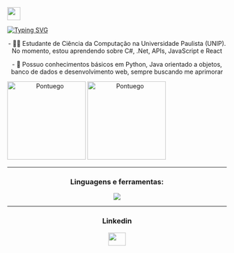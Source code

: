 <img align="center" src="https://raw.githubusercontent.com/kaueMarques/kaueMarques/master/hi.gif" height="30px">

[![Typing SVG](https://readme-typing-svg.demolab.com/?font=Fira+Code&pause=1000&color=8200DB&width=435&lines=Olá!+Muito+prazer+😁;Me+chamo+João+Augusto+👌)](https://git.io/typing-svg)

<p align="center">- 👨‍💻 Estudante de Ciência da Computação na Universidade Paulista (UNIP). No momento, estou aprendendo sobre C#, .Net, APIs, JavaScript e React</p>
<p align="center">- 🌱 Possuo conhecimentos básicos em Python, Java orientado a objetos, banco de dados e desenvolvimento web, sempre buscando me aprimorar</p>


<div style="display: inline-block;" align="center">
  <img height="180em" src="https://github-readme-stats.vercel.app/api?username=Pontuego&show_icons=true&theme=midnight-purple" alt="Pontuego" />
  <img height="180em" src="https://github-readme-stats.vercel.app/api/top-langs?username=Pontuego&show_icons=true&locale=en&layout=compact&theme=midnight-purple" alt="Pontuego" />
</div>

<hr align="center"/>
<h3 align="center">Linguagens e ferramentas:</h3>
<p align="center">
  <a href="https://skillicons.dev">
    <img align="center" src="https://skillicons.dev/icons?i=git,mysql,cs,css,html,java,js,py," />
  </a>
</p>

<hr/>
<h3 align="center">Linkedin</h3>
<p align="center">
<a href="https://www.linkedin.com/in/jo%C3%A3o-augusto-cardoso-dos-reis-da-silva-493552357/"><img align="center" src="https://raw.githubusercontent.com/rahuldkjain/github-profile-readme-generator/master/src/images/icons/Social/linked-in-alt.svg" height="30" width="40" /></a>
</p>


